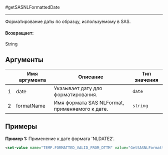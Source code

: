 #getSASNLFormattedDate

---

Форматирование даты по образцу, используемому в SAS.

#### Возвращает:

String

## Аргументы

|  | Имя аргумента | Описание | Тип значения |
| --- | --- | --- | --- |
| 1 | date | Указывает дату для форматирования. | `date` |
| 2 | formatName | Имя формата SAS NLFormat, применяемого к дате. | `string` |

## Примеры

**Пример 1:** Применение к дате формата 'NLDATE2'.
```xml
<set-value name="TEMP.FORMATTED_VALID_FROM_DTTM" value="GetSASNLFormattedDate(CASE.VALID_FROM_DTTM, 'NLDATE2')"/>
```


